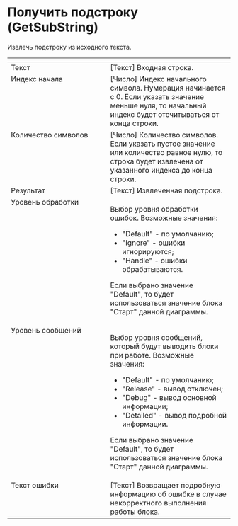 # Получить подстроку (GetSubString)

Извлечь подстроку из исходного текста.

<table data-header-hidden><thead><tr><th width="256" valign="top"></th><th width="305" valign="top"></th></tr></thead><tbody><tr><td valign="top">Текст</td><td valign="top">[Текст] Входная строка.</td></tr><tr><td valign="top">Индекс начала</td><td valign="top">[Число] Индекс начального символа. Нумерация начинается с 0. Если указать значение меньше нуля, то начальный индекс будет отсчитываться от конца строки.</td></tr><tr><td valign="top">Количество символов</td><td valign="top">[Число] Количество символов. Если указать пустое значение или количество равное нулю, то строка будет извлечена от указанного индекса до конца строки.</td></tr><tr><td valign="top">Результат</td><td valign="top">[Текст] Извлеченная подстрока.</td></tr><tr><td valign="top">Уровень обработки</td><td valign="top"><p>Выбор уровня обработки ошибок. Возможные значения: </p><ul><li>"Default" - по умолчанию; </li><li>"Ignore" - ошибки игнорируются; </li><li>"Handle" - ошибки обрабатываются. </li></ul><p>Если выбрано значение "Default", то будет использоваться значение блока "Старт" данной диаграммы.</p></td></tr><tr><td valign="top">Уровень сообщений</td><td valign="top"><p>Выбор уровня сообщений, который будут выводить блоки при работе. Возможные значения: </p><ul><li>"Default" - по умолчанию; </li><li>"Release" - вывод отключен; </li><li>"Debug" - вывод основной информации; </li><li>"Detailed" - вывод подробной информации. </li></ul><p>Если выбрано значение "Default", то будет использоваться значение блока "Старт" данной диаграммы.</p></td></tr><tr><td valign="top">Текст ошибки</td><td valign="top">[Текст] Возвращает подробную информацию об ошибке в случае некорректного выполнения работы блока.</td></tr></tbody></table>
